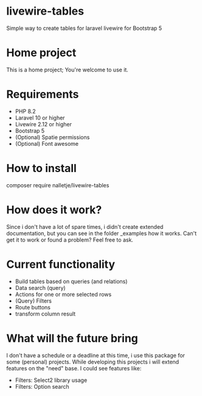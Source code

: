 # livewire-tables
Simple way to create tables for laravel livewire for Bootstrap 5

# Home project
This is a home project; You're welcome to use it.

# Requirements
- PHP 8.2
- Laravel 10 or higher
- Livewire 2.12 or higher
- Bootstrap 5
- (Optional) Spatie permissions
- (Optional) Font awesome

# How to install
composer require nalletje/livewire-tables

# How does it work?
Since i don't have a lot of spare times, i didn't create extended documentation, but you can see in the folder _examples how it works. 
Can't get it to work or found a problem? Feel free to ask.

# Current functionality
- Build tables based on queries (and relations)
- Data search (query)
- Actions for one or more selected rows
- (Query) Filters
- Route buttons
- transform column result

# What will the future bring
I don't have a schedule or a deadline at this time, i use this package for some (personal) projects.
While developing this projects i will extend features on the "need" base.
I could see features like:
- Filters: Select2 library usage
- Filters: Option search
